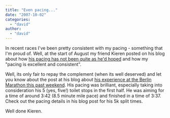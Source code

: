 ```yaml
---
title: "Even pacing..."
date: "2007-10-02"
categories: 
  - "david"
author:
  - "david"
---
```


In recent races I've been pretty consistent with my pacing - something that I'm proud of. Well, at the start of August my friend Kieren posted on his blog about how [his pacing has not been quite as he'd hoped](http://kieren.demon.co.uk/2007/08/04/blew-up-at-bushy-park/) and how my "pacing is excellent and consistent".

Well, its only fair to repay the complement (when its well deserved) and let you know about the post at his blog about [his experience at the Berlin Marathon this past weekend](http://kieren.demon.co.uk/2007/10/02/berlin-marathon-2007/). His pacing was brilliant, especially taking into consideration his 5 (yes, five!) toilet stops in the first half. He was aiming for a time of around 3:42 (8.5 minute mile pace) and finished in a time of 3:37. Check out the pacing details in his blog post for his 5k split times.

Well done Kieren.
